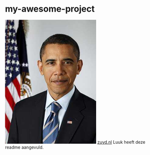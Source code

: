 # my-awesome-project
![Alt-tekst](img/Obama.jpg)
[zuyd.nl](https://www.zuyd.nl)
Luuk heeft deze readme aangevuld.
